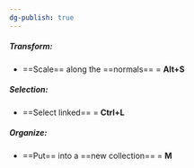 ```yaml
---
dg-publish: true
---
```

##### Transform:
- ==Scale== along the ==normals== = **Alt+S**

##### Selection:
- ==Select linked== = **Ctrl+L**

##### Organize:
- ==Put== into a ==new collection== = **M**

